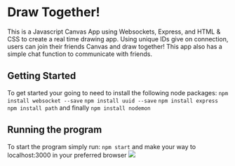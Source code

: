 # Draw Together!
  This is a Javascript Canvas App using Websockets, Express, and HTML & CSS to create a real time drawing app. Using unique IDs give on connection, users can join their friends Canvas and draw together! This app also has a simple chat function to communicate with friends. 
## Getting Started
To get started your going to need to install the following node packages:
```npm install websocket --save```
```npm install uuid --save```
```npm install express```
```npm install path```
and finally 
```npm install nodemon```
## Running the program
To start the program simply run:
```npm start```
and make your way to localhost:3000 in your preferred browser
![](https://media.giphy.com/media/Keh948wlMHPPPYzudE/giphy.gif)
